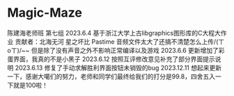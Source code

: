 # Magic-Maze
陈建海老师班
第七组
2023.6.4
基于浙江大学上古libgraphics图形库的C大程大作业
贡献者：北海无河 星之坏比 Pastime
音频文件太大了还搞不清楚怎么上传/(ㄒoㄒ)/~~
但是除了没有声音之外不影响正常编译以及游戏
2023.6.6
更新增加了彩蛋界面，我真的不是小黑子
2023.6.12
按照互评修改意见补充了部分界面提示说明
2023.6.13
修复了手动求解胜利界面按钮未销毁的bug
2023.12.11
想起来更新一下，感谢大噶们的努力，老师和同学们最终给我们的打分是99.8，四舍五入一下就是100啦！
